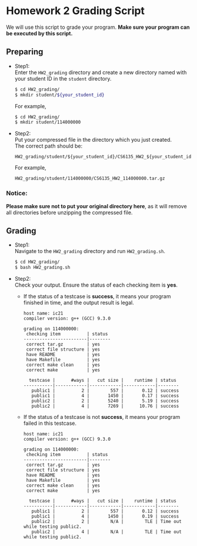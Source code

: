 # Homework 2 Grading Script
We will use this script to grade your program. **Make sure your program can be executed by this script.**

## Preparing
* Step1:  
    Enter the `HW2_grading` directory and create a new directory named with your student ID in the `student` directory.
    ```sh
    $ cd HW2_grading/
    $ mkdir student/${your_student_id}
    ```
    For example,
    ```sh
    $ cd HW2_grading/
    $ mkdir student/114000000
    ```

* Step2:  
    Put your compressed file in the directory which you just created.  
    The correct path should be:
    ```
    HW2_grading/student/${your_student_id}/CS6135_HW2_${your_student_id}.tar.gz
    ```
    For example,
    ```
    HW2_grading/student/114000000/CS6135_HW2_114000000.tar.gz
    ```

### Notice:
**Please make sure not to put your original directory here**, as it will remove all directories before unzipping the compressed file.

## Grading
* Step1:  
    Navigate to the `HW2_grading` directory and run `HW2_grading.sh`.
    ```sh
    $ cd HW2_grading/
    $ bash HW2_grading.sh
    ```

* Step2:  
    Check your output. Ensure the status of each checking item is **yes**.
    * If the status of a testcase is **success**, it means your program finished in time, and the output result is legal.
        ```
        host name: ic21
        compiler version: g++ (GCC) 9.3.0
        
        grading on 114000000:
         checking item          | status
        ------------------------|--------
         correct tar.gz         | yes
         correct file structure | yes
         have README            | yes
         have Makefile          | yes
         correct make clean     | yes
         correct make           | yes
        
          testcase |      #ways |   cut size |    runtime | status
        -----------|------------|------------|------------|--------
           public1 |          2 |        557 |       0.12 | success
           public1 |          4 |       1450 |       0.17 | success
           public2 |          2 |       5240 |       5.19 | success
           public2 |          4 |       7269 |      10.76 | success
        ```

    * If the status of a testcase is not **success**, it means your program failed in this testcase.
        ```
        host name: ic21
        compiler version: g++ (GCC) 9.3.0
        
        grading on 114000000:
         checking item          | status
        ------------------------|--------
         correct tar.gz         | yes
         correct file structure | yes
         have README            | yes
         have Makefile          | yes
         correct make clean     | yes
         correct make           | yes
        
          testcase |      #ways |   cut size |    runtime | status
        -----------|------------|------------|------------|--------
           public1 |          2 |        557 |       0.12 | success
           public1 |          4 |       1450 |       0.19 | success
           public2 |          2 |        N/A |        TLE | Time out while testing public2.
           public2 |          4 |        N/A |        TLE | Time out while testing public2.
        ```
